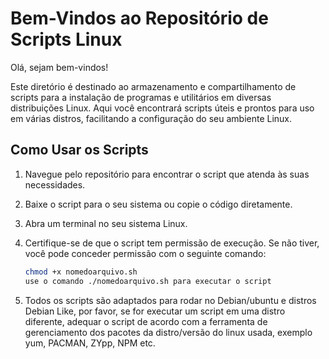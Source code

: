 # Bem-Vindos ao Repositório de Scripts Linux

Olá, sejam bem-vindos!

Este diretório é destinado ao armazenamento e compartilhamento de scripts para a instalação de programas e utilitários em diversas distribuições Linux. Aqui você encontrará scripts úteis e prontos para uso em várias distros, facilitando a configuração do seu ambiente Linux.

## Como Usar os Scripts

1. Navegue pelo repositório para encontrar o script que atenda às suas necessidades.

2. Baixe o script para o seu sistema ou copie o código diretamente.

3. Abra um terminal no seu sistema Linux.

4. Certifique-se de que o script tem permissão de execução. Se não tiver, você pode conceder permissão com o seguinte comando:

   ```bash
   chmod +x nomedoarquivo.sh
   use o comando ./nomedoarquivo.sh para executar o script

5. Todos os scripts são adaptados para rodar no Debian/ubuntu e distros Debian Like, por favor, se for executar um script em uma distro diferente, adequar o script de acordo com a ferramenta de gerenciamento dos pacotes da distro/versão do linux usada, exemplo yum, PACMAN, ZYpp, NPM etc.  

